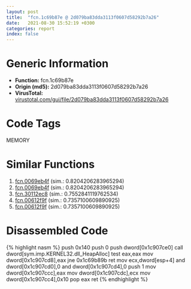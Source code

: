```yaml
---
layout: post
title:  "fcn.1c69b87e @ 2d079ba83dda3113f0607d58292b7a26"
date:   2021-08-30 15:52:19 +0300
categories: report
index: false
---
```


# Generic Information
- **Function:** fcn.1c69b87e
- **Origin (md5):** 2d079ba83dda3113f0607d58292b7a26
- **VirusTotal:** [virustotal.com/gui/file/2d079ba83dda3113f0607d58292b7a26][virustotal_ref]

# Code Tags
<span class="tag" id="MEMORY">MEMORY</span>


# Similar Functions

1. [fcn.0069eb4f][similar_1_ref] (sim.: 0.8204206283965294)
2. [fcn.0069eb4f][similar_2_ref] (sim.: 0.8204206283965294)
3. [fcn.30112ec8][similar_3_ref] (sim.: 0.7552841119762534)
4. [fcn.00612f9f][similar_4_ref] (sim.: 0.7357100609890925)
5. [fcn.00612f9f][similar_5_ref] (sim.: 0.7357100609890925)


# Disassembled Code

{% highlight nasm %}
push 0x140
push 0
push dword[0x1c907ce0]
call dword[sym.imp.KERNEL32.dll_HeapAlloc]
test eax,eax
mov dword[0x1c907cd8],eax
jne 0x1c69b89b
ret 
mov ecx,dword[esp+4]
and dword[0x1c907cd0],0
and dword[0x1c907cd4],0
push 1
mov dword[0x1c907ccc],eax
mov dword[0x1c907cdc],ecx
mov dword[0x1c907cc4],0x10
pop eax
ret 
{% endhighlight %}


[similar_1_ref]: /report/fcn.0069eb4f@0fb0e1c162f9df68f5d89a2b2a71a217
[similar_2_ref]: /report/fcn.0069eb4f@80027f5c3423b7f316310a6367726335
[similar_3_ref]: /report/fcn.30112ec8@0a3653d3e8fb1320d70b4e1441359302
[similar_4_ref]: /report/fcn.00612f9f@81df0a04de83815d19badce9ef548bb2
[similar_5_ref]: /report/fcn.00612f9f@55f27df545216d53535d76f71b6e14f5
[virustotal_ref]: https://www.virustotal.com/gui/file/2d079ba83dda3113f0607d58292b7a26